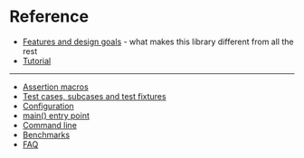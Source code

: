 Reference
=======

- [Features and design goals](features.md) - what makes this library different from all the rest
- [Tutorial](tutorial.md)

---------------

- [Assertion macros](assertions.md)
- [Test cases, subcases and test fixtures](testcases.md)
- [Configuration](configuration.md)
- [main() entry point](main.md)
- [Command line](commandline.md)
- [Benchmarks](benchmarks.md)
- [FAQ](faq.md)
